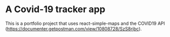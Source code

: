 # A Covid-19 tracker app

This is a portfolio project that uses react-simple-maps and the COVID19 API (https://documenter.getpostman.com/view/10808728/SzS8rjbc).